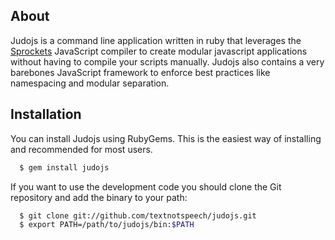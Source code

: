## About
Judojs is a command line application written in ruby that leverages the [Sprockets](http://getsprockets.org/) JavaScript compiler to create modular javascript applications without having to compile your scripts manually. Judojs also contains a very barebones JavaScript framework to enforce best practices like namespacing and modular separation.

## Installation

You can install Judojs using RubyGems. This is the easiest way of installing and recommended for most users.
```bash
  $ gem install judojs
```
If you want to use the development code you should clone the Git repository and add the binary to your path:

```bash
  $ git clone git://github.com/textnotspeech/judojs.git
  $ export PATH=/path/to/judojs/bin:$PATH
```